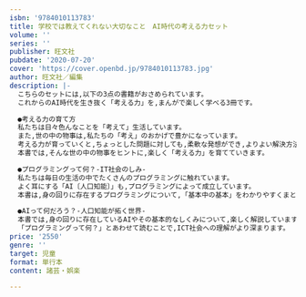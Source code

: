 ```yaml
---
isbn: '9784010113783'
title: 学校では教えてくれない大切なこと　AI時代の考える力セット
volume: ''
series: ''
publisher: 旺文社
pubdate: '2020-07-20'
cover: 'https://cover.openbd.jp/9784010113783.jpg'
author: 旺文社／編集
description: |-
  こちらのセットには,以下の3点の書籍がおさめられています。
  これからのAI時代を生き抜く「考える力」を,まんがで楽しく学べる3冊です。

  ●考える力の育て方
  私たちは日々色んなことを「考えて」生活しています。
  また,世の中の物事は,私たちの「考え」のおかげで豊かになっています。
  考える力が育っていくと,ちょっとした問題に対しても,柔軟な発想ができ,よりよい解決方法につながったりもします。
  本書では,そんな世の中の物事をヒントに,楽しく「考える力」を育てていきます。

  ●プログラミングって何？-IT社会のしみ-
  私たちは毎日の生活の中でたくさんのプログラミングに触れています。
  よく耳にする「AI〔人口知能〕」も,プログラミングによって成立しています。
  本書は,身の回りに存在するプログラミングについて,「基本中の基本」をわかりやすくまとめています。 

  ●AIって何だろう？-人口知能が拓く世界-
  本書では,身の回りに存在しているAIやその基本的なしくみについて,楽しく解説しています。
  「プログラミングって何？」とあわせて読むことで,ICT社会への理解がより深まります。
price: '2550'
genre: ''
target: 児童
format: 単行本
content: 諸芸・娯楽

---
```


